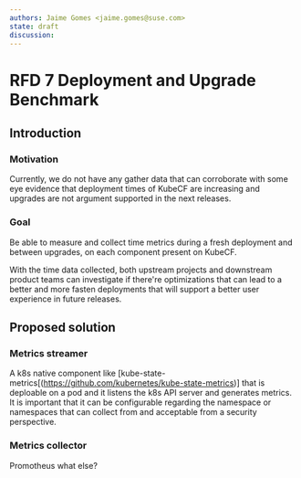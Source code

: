 ```yaml
---
authors: Jaime Gomes <jaime.gomes@suse.com>
state: draft
discussion: 
---
```


# RFD 7 Deployment and Upgrade Benchmark

## Introduction

### Motivation

Currently, we do not have any gather data that can corroborate with some eye evidence that
deployment times of KubeCF are increasing and upgrades are not argument supported in the next
releases.

### Goal

Be able to measure and collect time metrics during a fresh deployment and between upgrades, on each
component present on KubeCF.

With the time data collected, both upstream projects and downstream product teams can investigate
if there're optimizations that can lead to a better and more fasten deployments that will support a
better user experience in future releases.

## Proposed solution

### Metrics streamer

A k8s native component like [kube-state-metrics[(https://github.com/kubernetes/kube-state-metrics)]
that is deploable on a pod and it listens the k8s API server and generates metrics. It is
important that it can be configurable regarding the namespace or namespaces that can collect from
and acceptable from a security perspective.

### Metrics collector

Promotheus what else?